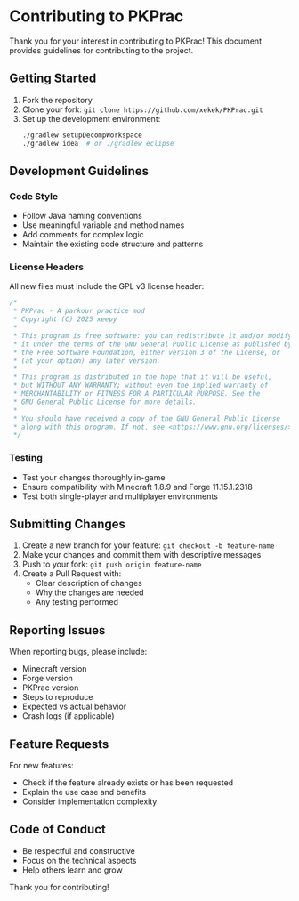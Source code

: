 # Contributing to PKPrac

Thank you for your interest in contributing to PKPrac! This document provides guidelines for contributing to the project.

## Getting Started

1. Fork the repository
2. Clone your fork: `git clone https://github.com/xekek/PKPrac.git`
3. Set up the development environment:
   ```bash
   ./gradlew setupDecompWorkspace
   ./gradlew idea  # or ./gradlew eclipse
   ```

## Development Guidelines

### Code Style
- Follow Java naming conventions
- Use meaningful variable and method names
- Add comments for complex logic
- Maintain the existing code structure and patterns

### License Headers
All new files must include the GPL v3 license header:
```java
/*
 * PKPrac - A parkour practice mod
 * Copyright (C) 2025 xeepy
 *
 * This program is free software: you can redistribute it and/or modify
 * it under the terms of the GNU General Public License as published by
 * the Free Software Foundation, either version 3 of the License, or
 * (at your option) any later version.
 *
 * This program is distributed in the hope that it will be useful,
 * but WITHOUT ANY WARRANTY; without even the implied warranty of
 * MERCHANTABILITY or FITNESS FOR A PARTICULAR PURPOSE. See the
 * GNU General Public License for more details.
 *
 * You should have received a copy of the GNU General Public License
 * along with this program. If not, see <https://www.gnu.org/licenses/>.
 */
```

### Testing
- Test your changes thoroughly in-game
- Ensure compatibility with Minecraft 1.8.9 and Forge 11.15.1.2318
- Test both single-player and multiplayer environments

## Submitting Changes

1. Create a new branch for your feature: `git checkout -b feature-name`
2. Make your changes and commit them with descriptive messages
3. Push to your fork: `git push origin feature-name`
4. Create a Pull Request with:
   - Clear description of changes
   - Why the changes are needed
   - Any testing performed

## Reporting Issues

When reporting bugs, please include:
- Minecraft version
- Forge version
- PKPrac version
- Steps to reproduce
- Expected vs actual behavior
- Crash logs (if applicable)

## Feature Requests

For new features:
- Check if the feature already exists or has been requested
- Explain the use case and benefits
- Consider implementation complexity

## Code of Conduct

- Be respectful and constructive
- Focus on the technical aspects
- Help others learn and grow

Thank you for contributing!
